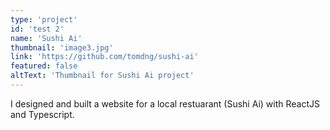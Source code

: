 ```yaml
---
type: 'project'
id: 'test 2'
name: 'Sushi Ai'
thumbnail: 'image3.jpg'
link: 'https://github.com/tomdng/sushi-ai'
featured: false
altText: 'Thumbnail for Sushi Ai project'
---
```


I designed and built a website for a local restuarant (Sushi Ai) with ReactJS and Typescript.
